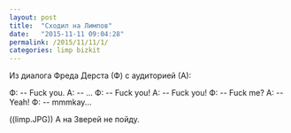 ```yaml
---
layout: post
title:  "Сходил на Лимпов"
date:   "2015-11-11 09:04:28"
permalink: /2015/11/11/1/
categories: limp bizkit
---
```

Из диалога Фреда Дерста (Ф) с аудиторией (А):

Ф: -- Fuck you.
А: -- ...
Ф: -- Fuck you!
А: -- Fuck you!
Ф: -- Fuck me?
А: -- Yeah!
Ф: -- mmmkay...

((limp.JPG))
А на Зверей не пойду.
 


